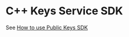 # C++ Keys Service SDK

See [How to use Public Keys SDK](https://github.com/VirgilSecurity/virgil-sdk-cpp/blob/develop/examples/PUBLIC_KEYS_SERVICE.md)
